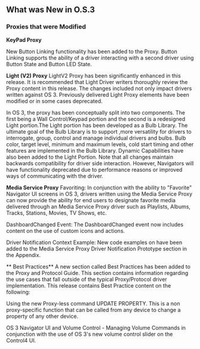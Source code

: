 
## What was New in O.S.3

### Proxies that were Modified
**KeyPad Proxy**

New Button Linking functionality has been added to the Proxy. Button Linking supports the ability of a driver interacting with a second driver using Button State and Button LED State. 


**Light (V2) Proxy**
LightV2 Proxy has been significantly enhanced in this release. It is recommended that Light Driver writers thoroughly review the Proxy content in this release. The changes included not only impact drivers written against OS 3. Previously delivered Light Proxy elements have been modified or in some cases deprecated. 

In OS 3, the proxy has been conceptually split into two components. The first being a Wall Control/Keypad portion and the second is a redesigned Light portion.The Light portion has been developed as a Bulb Library. The ultimate goal of the Bulb Library is to support ,more versatility for drivers to interrogate, group, control and manage individual drivers and bulbs. Bulb color, target level, minimum and maximum levels, cold start timing and other features are implemented in the Bulb Library. Dynamic Capabilities have also been added to the Light Portion. Note that all changes maintain backwards compatibility for driver side interaction. However, Navigators will have functionality deprecated due to performance reasons or improved ways of communicating with the driver.


**Media Service Proxy**
Favoriting: In conjunction with the ability to "Favorite" Navigator UI screens in OS 3, drivers written using the Media Service Proxy can now provide the ability for end users to designate favorite media delivered through an Media Service Proxy driver such as Playlists, Albums, Tracks, Stations, Movies, TV Shows, etc. 

DashboardChanged Event: The DashboardChanged event now includes content on the use of custom icons and actions.

Driver Notification Context Example: New code examples on have been added to the Media Service Proxy Driver Notification Prototype section in the Appendix.


** Best Practices**
A new section called Best Practices has been added to the Proxy and Protocol Guide. This section contains information regarding the use cases that fall outside of the typical Proxy/Protocol driver implementation. This release contains Best Practice content on the following:

Using the new Proxy-less command UPDATE PROPERTY. This is a non proxy-specific function that can be called from any device to change a property of any other device.

OS 3 Navigator UI and Volume Control - Managing Volume Commands in conjunction with the use of OS 3's new volume control slider on the Control4 UI.



